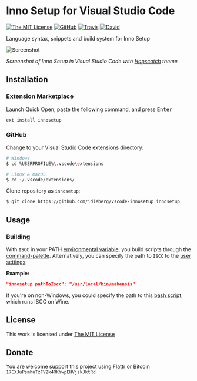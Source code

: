 # Inno Setup for Visual Studio Code

[![The MIT License](https://img.shields.io/badge/license-MIT-orange.svg?style=flat-square)](http://opensource.org/licenses/MIT)
[![GitHub](https://img.shields.io/github/release/idleberg/vscode-innosetup.svg?style=flat-square)](https://github.com/idleberg/vscode-innosetup/releases)
[![Travis](https://img.shields.io/travis/idleberg/vscode-innosetup.svg?style=flat-square)](https://travis-ci.org/idleberg/vscode-innosetup)
[![David](https://img.shields.io/david/dev/idleberg/vscode-innosetup.svg?style=flat-square)](https://david-dm.org/idleberg/vscode-innosetup#info=devDependencies)

Language syntax, snippets and build system for Inno Setup

![Screenshot](https://raw.githubusercontent.com/idleberg/vscode-innosetup/master/images/screenshot.png)

*Screenshot of Inno Setup in Visual Studio Code with [Hopscotch](https://marketplace.visualstudio.com/items?itemName=gerane.Theme-Hopscotch) theme*

## Installation

### Extension Marketplace

Launch Quick Open, paste the following command, and press <kbd>Enter</kbd>

`ext install innosetup`

### GitHub

Change to your Visual Studio Code extensions directory:

```bash
# Windows
$ cd %USERPROFILE%\.vscode\extensions

# Linux & macOS
$ cd ~/.vscode/extensions/
```

Clone repository as `innosetup`:

```bash
$ git clone https://github.com/idleberg/vscode-innosetup innosetup
```
## Usage

### Building

With `ISCC` in your PATH [environmental variable](https://support.microsoft.com/en-us/kb/310519), you build scripts through the [command-palette](https://code.visualstudio.com/docs/editor/codebasics#_command-palette). Alternatively, you can specify the path to `ISCC` to the [user settings](https://code.visualstudio.com/docs/customization/userandworkspace):

**Example:**

```json
"innosetup.pathToIscc": "/usr/local/bin/makensis"
```

If you're on non-Windows, you could specify the path to this [bash script](https://gist.github.com/derekstavis/8288379), which runs ISCC on Wine.

## License

This work is licensed under [The MIT License](https://opensource.org/licenses/MIT)

## Donate

You are welcome support this project using [Flattr](https://flattr.com/submit/auto?user_id=idleberg&url=https://github.com/idleberg/vscode-innosetup) or Bitcoin `17CXJuPsmhuTzFV2k4RKYwpEHVjskJktRd`